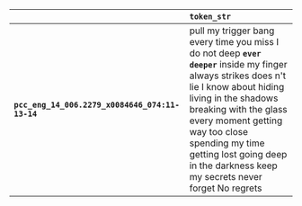 |                                                 | `token_str`                                                                                                                                                                                                                                                                                                                   |
|:------------------------------------------------|:------------------------------------------------------------------------------------------------------------------------------------------------------------------------------------------------------------------------------------------------------------------------------------------------------------------------------|
| **`pcc_eng_14_006.2279_x0084646_074:11-13-14`** | pull my trigger bang every time you miss I do not deep __``ever deeper``__ inside my finger always strikes does n't lie I know about hiding living in the shadows breaking with the glass every moment getting way too close spending my time getting lost going deep in the darkness keep my secrets never forget No regrets |